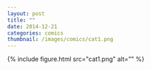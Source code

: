 ```yaml
---
layout: post
title: ""
date: 2014-12-21
categories: comics
thumbnail: /images/comics/cat1.png
---
```


{% include figure.html src="cat1.png" alt="" %}